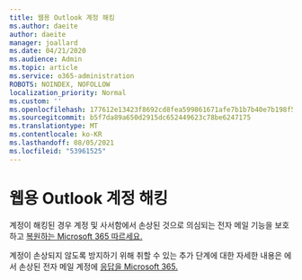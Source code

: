```yaml
---
title: 웹용 Outlook 계정 해킹
ms.author: daeite
author: daeite
manager: joallard
ms.date: 04/21/2020
ms.audience: Admin
ms.topic: article
ms.service: o365-administration
ROBOTS: NOINDEX, NOFOLLOW
localization_priority: Normal
ms.custom: ''
ms.openlocfilehash: 177612e13423f8692cd8fea599861671afe7b1b7b40e7b198f5bef536d51c75c
ms.sourcegitcommit: b5f7da89a650d2915dc652449623c78be6247175
ms.translationtype: MT
ms.contentlocale: ko-KR
ms.lasthandoff: 08/05/2021
ms.locfileid: "53961525"
---
```

# <a name="outlook-on-the-web-account-hacked"></a>웹용 Outlook 계정 해킹

계정이 해킹된 경우 계정 및 사서함에서 손상된 것으로 의심되는 전자 메일 기능을 보호하고 [복원하는 Microsoft 365 따르세요.](https://docs.microsoft.com/microsoft-365/security/office-365-security/responding-to-a-compromised-email-account)

계정이 손상되지 않도록 방지하기 위해 취할 수 있는 추가 단계에 대한 자세한 내용은 에서 손상된 전자 메일 계정에 [응답을 Microsoft 365.](https://docs.microsoft.com/microsoft-365/security/office-365-security/responding-to-a-compromised-email-account)
